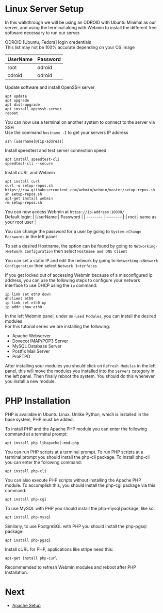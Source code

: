 # Linux Server Setup
In this walkthrough we will be using an ODROID with Ubuntu Minimal as our server, and using the terminal along with Webmin to install the different free software necessary to run our server.

ODROID [Ubuntu, Fedora] login credentials  
This list may not be 100% accurate depending on your OS image

| UserName | Password |
| -------- | -------- |
| root | odroid |
| odroid | odroid |

Update software and install OpenSSH server
```
apt update
apt upgrade
apt dist-upgrade
apt install openssh-server
reboot
```

You can now use a terminal on another system to connect to the server via SSH  
Use the command `hostname -I` to get your servers IP address
```
ssh [username]@[ip-address]
```

Install speedtest and test server connection speed
```
apt install speedtest-cli
speedtest-cli --secure
```

Install cURL and Webmin
```
apt install curl
curl -o setup-repos.sh https://raw.githubusercontent.com/webmin/webmin/master/setup-repos.sh
sh setup-repos.sh
apt-get install webmin
rm setup-repos.sh
```

You can now access Webmin at `https://ip-address:10000/`  
Default login:
| UserName | Password |
| -------- | -------- |
| root | same as your root user |

You can change the password for a user by going to `System->Change Passwords` in the left panel

To set a desired Hostname, the option can be found by going to `Networking->Network Configuration` then select `Hostname and DNS Client`

You can set a static IP and edit the network by going to `Networking->Network Configuration` then select `Network Interfaces`

If you get locked out of accessing Webmin because of a misconfigured ip address, you can use the following steps to configure your network interface to use DHCP using the `ip` command:
```
ip link set eth0 down
dhclient eth0
ip link set eth0 up
ip addr show eth0
```

In the left Webmin panel, under `Un-used Modules`, you can install the desired modules  
For this tutorial series we are installing the following:
- Apache Webserver
- Dovecot IMAP/POP3 Server
- MySQL Database Server
- Postfix Mail Server
- ProFTPD

After installing your modules you should click on `Refresh Modules` in the left panel, this will move the modules you installed into the `Servers` category in the left panel. Then finally reboot the system. You should do this whenever you install a new module.

# PHP Installation
PHP is available in Ubuntu Linux. Unlike Python, which is installed in the base system, PHP must be added.

To install PHP and the Apache PHP module you can enter the following command at a terminal prompt:
```
apt install php libapache2-mod-php
```

You can run PHP scripts at a terminal prompt. To run PHP scripts at a terminal prompt you should install the php-cli package. To install php-cli you can enter the following command:
```
apt install php-cli
```

You can also execute PHP scripts without installing the Apache PHP module. To accomplish this, you should install the php-cgi package via this command:
```
apt install php-cgi
```

To use MySQL with PHP you should install the php-mysql package, like so:
```
apt install php-mysql
```

Similarly, to use PostgreSQL with PHP you should install the php-pgsql package:
```
apt install php-pgsql
```

Install cURL for PHP, applications like stripe need this:
```
apt-get install php-curl
```

Recommemded to refresh Webmin modules and reboot after PHP Installation.

# Next
- [Apache Setup](Apache-Setup.md)
